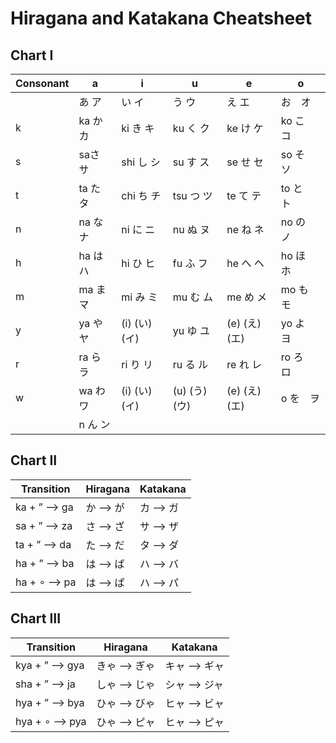# Hiragana and Katakana Cheatsheet

## Chart I

| Consonant  | a       | i            | u             | e            | o           |
| ---------- | ------- | ------------ | ------------- | ------------ | ----------- |
|            | あ ア    | い イ         | う ウ         | え エ         | お　オ       |
| k          | ka か カ | ki き キ      | ku く ク      | ke け ケ      | ko こ　コ    |
| s          | saさ サ  | shi し シ     | su す ス      | se せ セ      | so そ　ソ    |
| t          | ta た タ | chi ち チ     | tsu つ ツ     | te て テ      | to と　ト    |
| n          | na な ナ | ni に ニ      | nu ぬ ヌ      | ne ね ネ      | no の　ノ    |
| h          | ha は ハ | hi ひ ヒ      | fu ふ フ      | he へ ヘ      | ho ほ　ホ    |
| m          | ma ま マ | mi み ミ      | mu む ム      | me め メ      | mo も　モ    |
| y          | ya や ヤ | (i) (い) (イ) | yu ゆ ユ      | (e) (え) (エ) | yo よ　ヨ    |
| r          | ra ら ラ | ri り リ      | ru る ル      | re れ レ      | ro ろ　ロ    |
| w          | wa わ ワ | (i) (い) (イ) | (u) (う) (ウ) | (e) (え) (エ) | o を　ヲ     |
|            | n ん ン  |              |               |              |             |


## Chart II

Transition     | Hiragana   | Katakana
-------------- | ---------- | -----------
ka + ” ⟶ ga  | か ⟶ が    | カ ⟶ ガ
sa + ” ⟶ za  | さ ⟶ ざ    | サ ⟶ ザ
ta + ” ⟶ da  | た ⟶ だ    | タ ⟶ ダ
ha + ” ⟶ ba  | は ⟶ ば    | ハ ⟶ バ
ha + ∘ ⟶ pa  | は ⟶ ぱ    | ハ ⟶ パ

## Chart III

Transition        | Hiragana      | Katakana
----------------- | ------------- | -------------
kya + ” ⟶ gya   | きゃ ⟶ ぎゃ   | キャ ⟶ ギャ
sha + ” ⟶ ja    | しゃ ⟶ じゃ   | シャ ⟶ ジャ
hya + ” ⟶ bya   | ひゃ ⟶ びゃ   | ヒャ ⟶ ビャ
hya + ∘ ⟶ pya   | ひゃ ⟶ ピャ   | ヒャ ⟶ ピャ

